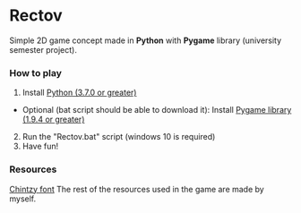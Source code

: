 # Rectov
Simple 2D game concept made in **Python** with **Pygame** library (university semester project).

### How to play
1. Install [Python (3.7.0 or greater)](https://www.python.org/downloads/)
* Optional (bat script should be able to download it): Install [Pygame library (1.9.4 or greater)](https://www.pygame.org/wiki/GettingStarted)
2. Run the "Rectov.bat" script (windows 10 is required)
3. Have fun!

### Resources
[Chintzy font](https://www.1001fonts.com/chintzy-cpu-font.html)
The rest of the resources used in the game are made by myself. 
